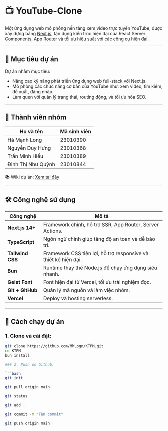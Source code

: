 # 📺 YouTube-Clone

Một ứng dụng web mô phỏng nền tảng xem video trực tuyến YouTube, được xây dựng bằng [Next.js](https://nextjs.org), tận dụng kiến trúc hiện đại của React Server Components, App Router và tối ưu hiệu suất với các công cụ hiện đại.

---

## 📌 Mục tiêu dự án

Dự án nhằm mục tiêu:

- Nâng cao kỹ năng phát triển ứng dụng web full-stack với Next.js.
- Mô phỏng các chức năng cơ bản của YouTube như: xem video, tìm kiếm, đề xuất, đăng nhập.
- Làm quen với quản lý trạng thái, routing động, và tối ưu hóa SEO.

---

## 👥 Thành viên nhóm

| Họ và tên            | Mã sinh viên  |
|----------------------|---------------|
| Hà Mạnh Long         | 23010390      |
| Nguyễn Duy Hưng      | 23010368      |
| Trần Minh Hiếu       | 23010389      |
| Đinh Thị Như Quỳnh   | 23010844      |

📚 Wiki dự án: [Xem tại đây](https://github.com/MhLogn/KTPM/wiki)

---

## 🛠️ Công nghệ sử dụng

| Công nghệ           | Mô tả |
|---------------------|-------|
| **Next.js 14+**      | Framework chính, hỗ trợ SSR, App Router, Server Actions. |
| **TypeScript**       | Ngôn ngữ chính giúp tăng độ an toàn và dễ bảo trì. |
| **Tailwind CSS**     | Framework CSS tiện lợi, hỗ trợ responsive và thiết kế hiện đại. |
| **Bun**              | Runtime thay thế Node.js để chạy ứng dụng siêu nhanh. |
| **Geist Font**       | Font hiện đại từ Vercel, tối ưu trải nghiệm đọc. |
| **Git + GitHub**     | Quản lý mã nguồn và làm việc nhóm. |
| **Vercel**           | Deploy và hosting serverless. |

---

## 🚀 Cách chạy dự án

### 1. Clone và cài đặt:

```bash
git clone https://github.com/MhLogn/KTPM.git
cd KTPM
bun install

### 2. Push on Github:

```bash
git init 
```
```bash
git pull origin main
```
```bash
git status
```
```bash
git add .
```
```bash
git commit -m "Tên commit"
```
```bash
git push origin main
```
